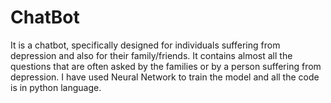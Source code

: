 # ChatBot
It is a chatbot, specifically designed for individuals suffering from depression and also for their family/friends. It contains almost all the questions that are often asked by the families or by a person suffering from depression.
I have used Neural Network to train the model and all the code is in python language.

